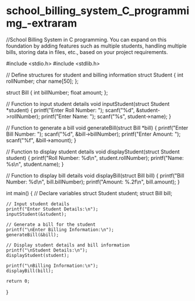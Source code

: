 # school_billing_system_C_programmimg_-extraram
//School Billing System in C programming. You can expand on this foundation by adding features such as multiple students, handling multiple bills, storing data in files, etc., based on your project requirements.


#include <stdio.h>
#include <stdlib.h>

// Define structures for student and billing information
struct Student {
    int rollNumber;
    char name[50];
};

struct Bill {
    int billNumber;
    float amount;
};

// Function to input student details
void inputStudent(struct Student *student) {
    printf("Enter Roll Number: ");
    scanf("%d", &student->rollNumber);
    printf("Enter Name: ");
    scanf("%s", student->name);
}

// Function to generate a bill
void generateBill(struct Bill *bill) {
    printf("Enter Bill Number: ");
    scanf("%d", &bill->billNumber);
    printf("Enter Amount: ");
    scanf("%f", &bill->amount);
}

// Function to display student details
void displayStudent(struct Student student) {
    printf("Roll Number: %d\n", student.rollNumber);
    printf("Name: %s\n", student.name);
}

// Function to display bill details
void displayBill(struct Bill bill) {
    printf("Bill Number: %d\n", bill.billNumber);
    printf("Amount: %.2f\n", bill.amount);
}

int main() {
    // Declare variables
    struct Student student;
    struct Bill bill;

    // Input student details
    printf("Enter Student Details:\n");
    inputStudent(&student);

    // Generate a bill for the student
    printf("\nEnter Billing Information:\n");
    generateBill(&bill);

    // Display student details and bill information
    printf("\nStudent Details:\n");
    displayStudent(student);

    printf("\nBilling Information:\n");
    displayBill(bill);

    return 0;
}
